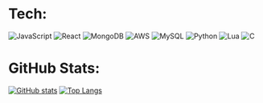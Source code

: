 
# Tech:
 ![JavaScript](https://img.shields.io/badge/javascript-%23323330.svg?style=for-the-badge&logo=javascript&logoColor=%23F7DF1E) ![React](https://img.shields.io/badge/react-%2320232a.svg?style=for-the-badge&logo=react&logoColor=%2361DAFB)  ![MongoDB](https://img.shields.io/badge/MongoDB-%234ea94b.svg?style=for-the-badge&logo=mongodb&logoColor=white) ![AWS](https://img.shields.io/badge/AWS-%23FF9900.svg?style=for-the-badge&logo=amazon-aws&logoColor=white) ![MySQL](https://img.shields.io/badge/MySQL-005C84?style=for-the-badge&logo=mysql&logoColor=white) ![Python](https://img.shields.io/badge/python-3670A0?style=for-the-badge&logo=python&logoColor=ffdd54) ![Lua](https://img.shields.io/badge/Lua-2C2D72?style=for-the-badge&logo=lua&logoColor=white) ![C](https://img.shields.io/badge/C-00599C?style=for-the-badge&logo=c&logoColor=white) 

# GitHub Stats:
[![GitHub stats](https://github-readme-stats.vercel.app/api?username=0jc1)](https://github.com/anuraghazra/github-readme-stats)
[![Top Langs](https://github-readme-stats.vercel.app/api/top-langs/?username=0jc1)](https://github.com/anuraghazra/github-readme-stats)


<!---
h
jcook0/jcook0 is a ✨ special✨ repository because its `README.md` (this file) appears on your GitHub profile.
You can click the Preview link to take a look at your changes.
---->
